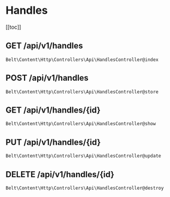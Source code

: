 # Handles

[[toc]]

## GET /api/v1/handles

`Belt\Content\Http\Controllers\Api\HandlesController@index`

## POST /api/v1/handles

`Belt\Content\Http\Controllers\Api\HandlesController@store`

## GET /api/v1/handles/{id}

`Belt\Content\Http\Controllers\Api\HandlesController@show`

## PUT /api/v1/handles/{id}

`Belt\Content\Http\Controllers\Api\HandlesController@update`

## DELETE /api/v1/handles/{id}

`Belt\Content\Http\Controllers\Api\HandlesController@destroy`